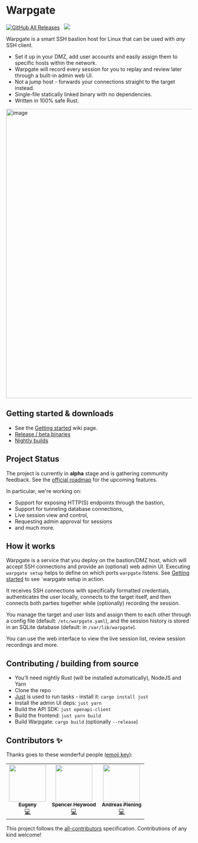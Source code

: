# Warpgate

<a href="https://github.com/warp-tech/warpgate/releases/latest"><img alt="GitHub All Releases" src="https://img.shields.io/github/downloads/warp-tech/warpgate/total.svg?label=DOWNLOADS&logo=github&style=for-the-badge"></a> &nbsp; <a href="https://nightly.link/warp-tech/warpgate/workflows/build/main"><img src="https://shields.io/badge/-Nightly%20Builds-orange?logo=hackthebox&logoColor=fff&style=for-the-badge"/></a> &nbsp;

Warpgate is a smart SSH bastion host for Linux that can be used with _any_ SSH client.

* Set it up in your DMZ, add user accounts and easily assign them to specific hosts within the network.
* Warpgate will record every session for you to replay and review later through a built-in admin web UI.
* Not a jump host - forwards your connections straight to the target instead.
* Single-file statically linked binary with no dependencies.
* Written in 100% safe Rust.

<img width="783" alt="image" src="https://user-images.githubusercontent.com/161476/162640762-a91a2816-48c0-44d9-8b03-5b1e2cb42d51.png">

## Getting started & downloads

* See the [Getting started](https://github.com/warp-tech/warpgate/wiki/Getting-started) wiki page.
* [Release / beta binaries](https://github.com/warp-tech/warpgate/releases)
* [Nightly builds](https://nightly.link/warp-tech/warpgate/workflows/build/main)

## Project Status

The project is currently in **alpha** stage and is gathering community feedback. See the [official roadmap](https://github.com/users/Eugeny/projects/1/views/2) for the upcoming features.

In particular, we're working on:

* Support for exposing HTTP(S) endpoints through the bastion,
* Support for tunneling database connections,
* Live session view and control,
* Requesting admin approval for sessions
* and much more.

## How it works

Warpgate is a service that you deploy on the bastion/DMZ host, which will accept SSH connections and provide an (optional) web admin UI.
Executing `warpgate setup` helps to define on which ports `warpgate` listens.
See [Getting started](https://github.com/warp-tech/warpgate/wiki/Getting-started)
to see `warpgate setup in action.

It receives SSH connections with specifically formatted credentials, authenticates the user locally, connects to the target itself, and then connects both parties together while (optionally) recording the session.

You manage the target and user lists and assign them to each other through a config file (default: `/etc/warpgate.yaml`), and the session history is stored in an SQLite database (default: in `/var/lib/warpgate`).

You can use the web interface to view the live session list, review session recordings and more.

## Contributing / building from source

* You'll need nightly Rust (will be installed automatically), NodeJS and Yarn
* Clone the repo
* [Just](https://github.com/casey/just) is used to run tasks - install it: `cargo install just`
* Install the admin UI deps: `just yarn`
* Build the API SDK: `just openapi-client`
* Build the frontend: `just yarn build`
* Build Warpgate: `cargo build` (optionally `--release`)

## Contributors ✨

Thanks goes to these wonderful people ([emoji key](https://allcontributors.org/docs/en/emoji-key)):

<!-- ALL-CONTRIBUTORS-LIST:START - Do not remove or modify this section -->
<!-- prettier-ignore-start -->
<!-- markdownlint-disable -->
<table>
  <tr>
    <td align="center"><a href="https://github.com/Eugeny"><img src="https://avatars.githubusercontent.com/u/161476?v=4?s=100" width="100px;" alt=""/><br /><sub><b>Eugeny</b></sub></a><br /><a href="https://github.com/Eugeny/warpgate/commits?author=Eugeny" title="Code">💻</a></td>
    <td align="center"><a href="https://the-empire.systems/"><img src="https://avatars.githubusercontent.com/u/18178614?v=4?s=100" width="100px;" alt=""/><br /><sub><b>Spencer Heywood</b></sub></a><br /><a href="https://github.com/Eugeny/warpgate/commits?author=heywoodlh" title="Code">💻</a></td>
    <td align="center"><a href="https://github.com/apiening"><img src="https://avatars.githubusercontent.com/u/2064875?v=4?s=100" width="100px;" alt=""/><br /><sub><b>Andreas Piening</b></sub></a><br /><a href="https://github.com/Eugeny/warpgate/commits?author=apiening" title="Code">💻</a></td>
  </tr>
</table>

<!-- markdownlint-restore -->
<!-- prettier-ignore-end -->

<!-- ALL-CONTRIBUTORS-LIST:END -->

This project follows the [all-contributors](https://github.com/all-contributors/all-contributors) specification. Contributions of any kind welcome!

